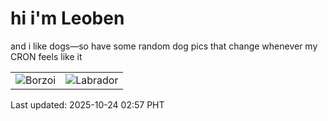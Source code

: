 # hi i'm Leoben

and i like dogs—so have some random dog pics that change whenever my CRON feels like it

|  |  |
|--------|----------|
| ![Borzoi](https://random-dog-vercel.vercel.app/api/random-borzoi?v=1761245874) | ![Labrador](https://random-dog-vercel.vercel.app/api/random-labrador?v=1761245874) |

Last updated: 2025-10-24 02:57 PHT
